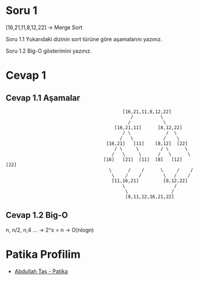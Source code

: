 # Soru 1
[16,21,11,8,12,22] -> Merge Sort

Soru 1.1 Yukarıdaki dizinin sort türüne göre aşamalarını yazınız.

Soru 1.2 Big-O gösterimini yazınız.

# Cevap 1
## Cevap 1.1 Aşamalar

                                               [16,21,11,8,12,22] 
                                                  /          \
                                                 /            \
                                            [16,21,11]      [8,12,22]
                                               / \             /  \
                                              /   \           /    \
                                         [16,21]   [11]    [8,12]  [22]
                                            / \     \        / \      \
                                           /   \     \      /   \      \
                                        [16]   [21]  [11]  [8]   [12]  [22]
                                          \      /    /      \     /    / 
                                           \    /    /        \   /    /
                                           [11,16,21]         [8,12,22]
                                               \                  /
                                                \                /
                                                [8,11,12,16,21,22]

## Cevap 1.2 Big-O
n, n/2, n,4 ... -> 2^x = n -> O(nlogn)

# Patika Profilim
- [Abdullah Taş - Patika](https://app.patika.dev/AbdullahTas123)